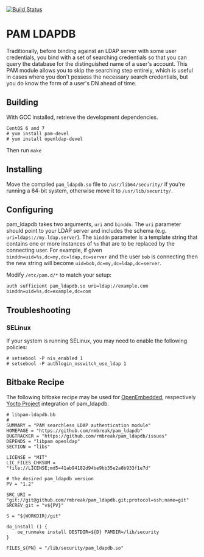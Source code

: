 [![Build Status](https://travis-ci.org/rmbreak/pam_ldapdb.svg?branch=master)](https://travis-ci.org/rmbreak/pam_ldapdb)

# PAM LDAPDB
Traditionally, before binding against an LDAP server with some user
credentials, you bind with a set of searching credentials so that you can query
the database for the distinguished name of a user's account. This PAM module
allows you to skip the searching step entirely, which is useful in cases where
you don't possess the necessary search credentials, but you do know the form of
a user's DN ahead of time.

## Building
With GCC installed, retrieve the development dependencies.

    CentOS 6 and 7
    # yum install pam-devel
    # yum install openldap-devel

Then run `make`

## Installing
Move the compiled `pam_ldapdb.so` file to `/usr/lib64/security/` if you're
running a 64-bit system, otherwise move it to `/usr/lib/security/`.

## Configuring
pam_ldapdb takes two arguments, `uri` and `binddn`. The `uri` parameter should
point to your LDAP server and includes the schema (e.g.
`uri=ldaps://my.ldap.server`). The `binddn` parameter is a template string that
contains one or more instances of `%s` that are to be replaced by the
connecting user. For example, if given `binddn=uid=%s,dc=my,dc=ldap,dc=server`
and the user `bob` is connecting then the new string will become
`uid=bob,dc=my,dc=ldap,dc=server`.

Modify `/etc/pam.d/*` to match your setup:

    auth sufficient pam_ldapdb.so uri=ldap://example.com binddn=uid=%s,dc=example,dc=com

## Troubleshooting
### SELinux
If your system is running SELinux, you may need to enable the following policies:

    # setsebool -P nis_enabled 1
    # setsebool -P authlogin_nsswitch_use_ldap 1

## Bitbake Recipe
The following bitbake recipe may be used for [OpenEmbedded](https://www.openembedded.org),
respectively [Yocto Project](https://www.yoctoproject.org/) integration of pam_ldapdb.
```
# libpam-ldapdb.bb
#
SUMMARY = "PAM searchless LDAP authentication module"
HOMEPAGE = "https://github.com/rmbreak/pam_ldapdb"
BUGTRACKER = "https://github.com/rmbreak/pam_ldapdb/issues"
DEPENDS = "libpam openldap"
SECTION = "libs"

LICENSE = "MIT"
LIC_FILES_CHKSUM = "file://LICENSE;md5=41ab94182d94be9bb35e2a8b933f1e7d"

# the desired pam_ldapdb version
PV = "1.2"

SRC_URI = "git://git@github.com/rmbreak/pam_ldapdb.git;protocol=ssh;name=git"
SRCREV_git = "v${PV}"

S = "${WORKDIR}/git"

do_install () {
	oe_runmake install DESTDIR=${D} PAMDIR=/lib/security
}

FILES_${PN} = "/lib/security/pam_ldapdb.so"
```
